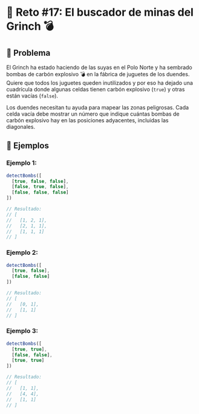 # 🎄 Reto #17: El buscador de minas del Grinch 💣

## 🎯 Problema

El Grinch ha estado haciendo de las suyas en el Polo Norte y ha sembrado bombas de carbón explosivo 💣 en la fábrica de juguetes de los duendes. Quiere que todos los juguetes queden inutilizados y por eso ha dejado una cuadrícula donde algunas celdas tienen carbón explosivo (`true`) y otras están vacías (`false`).

Los duendes necesitan tu ayuda para mapear las zonas peligrosas. Cada celda vacía debe mostrar un número que indique cuántas bombas de carbón explosivo hay en las posiciones adyacentes, incluidas las diagonales.

## 📝 Ejemplos

### Ejemplo 1:
```javascript
detectBombs([
  [true, false, false],
  [false, true, false],
  [false, false, false]
])

// Resultado:
// [
//   [1, 2, 1],
//   [2, 1, 1],
//   [1, 1, 1]
// ]
```

### Ejemplo 2:
```javascript
detectBombs([
  [true, false],
  [false, false]
])

// Resultado:
// [
//   [0, 1],
//   [1, 1]
// ]
```

### Ejemplo 3:
```javascript
detectBombs([
  [true, true],
  [false, false],
  [true, true]
])

// Resultado:
// [
//   [1, 1],
//   [4, 4],
//   [1, 1]
// ]
